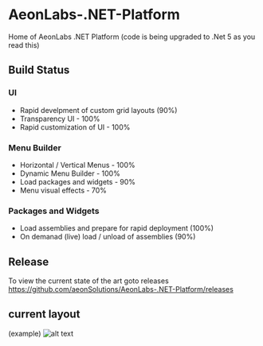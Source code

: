 # AeonLabs-.NET-Platform
Home of AeonLabs .NET Platform
(code is being upgraded to .Net 5 as you read this)

## Build Status

### UI
- Rapid develpment of custom grid layouts (90%)
- Transparency UI - 100%
- Rapid customization of UI - 100%

### Menu Builder
- Horizontal / Vertical Menus - 100% 
- Dynamic Menu Builder - 100%
- Load packages and widgets - 90%
- Menu visual effects - 70%

### Packages and Widgets
- Load assemblies and prepare for rapid deployment (100%)
- On demanad (live) load / unload of assemblies (90%)

## Release
To view the current state of the art goto releases
https://github.com/aeonSolutions/AeonLabs-.NET-Platform/releases

## current layout
(example)
![alt text](http://www.aeonlabs.solutions/images/github/layout3.jpg)
